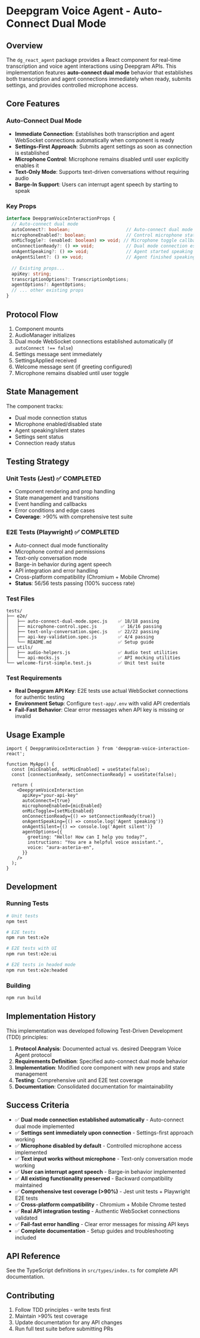 # Deepgram Voice Agent - Auto-Connect Dual Mode

## Overview

The `dg_react_agent` package provides a React component for real-time transcription and voice agent interactions using Deepgram APIs. This implementation features **auto-connect dual mode** behavior that establishes both transcription and agent connections immediately when ready, submits settings, and provides controlled microphone access.

## Core Features

### Auto-Connect Dual Mode
- **Immediate Connection**: Establishes both transcription and agent WebSocket connections automatically when component is ready
- **Settings-First Approach**: Submits agent settings as soon as connection is established
- **Microphone Control**: Microphone remains disabled until user explicitly enables it
- **Text-Only Mode**: Supports text-driven conversations without requiring audio
- **Barge-In Support**: Users can interrupt agent speech by starting to speak

### Key Props

```typescript
interface DeepgramVoiceInteractionProps {
  // Auto-connect dual mode
  autoConnect?: boolean;                     // Auto-connect dual mode and send settings
  microphoneEnabled?: boolean;               // Control microphone state
  onMicToggle?: (enabled: boolean) => void; // Microphone toggle callback
  onConnectionReady?: () => void;            // Dual mode connection established
  onAgentSpeaking?: () => void;              // Agent started speaking
  onAgentSilent?: () => void;                // Agent finished speaking
  
  // Existing props...
  apiKey: string;
  transcriptionOptions?: TranscriptionOptions;
  agentOptions?: AgentOptions;
  // ... other existing props
}
```

## Protocol Flow

1. Component mounts
2. AudioManager initializes
3. Dual mode WebSocket connections established automatically (if `autoConnect !== false`)
4. Settings message sent immediately
5. SettingsApplied received
6. Welcome message sent (if greeting configured)
7. Microphone remains disabled until user toggle

## State Management

The component tracks:
- Dual mode connection status
- Microphone enabled/disabled state
- Agent speaking/silent states
- Settings sent status
- Connection ready status

## Testing Strategy

### Unit Tests (Jest) ✅ COMPLETED
- Component rendering and prop handling
- State management and transitions
- Event handling and callbacks
- Error conditions and edge cases
- **Coverage**: >90% with comprehensive test suite

### E2E Tests (Playwright) ✅ COMPLETED
- Auto-connect dual mode functionality
- Microphone control and permissions
- Text-only conversation mode
- Barge-in behavior during agent speech
- API integration and error handling
- Cross-platform compatibility (Chromium + Mobile Chrome)
- **Status**: 56/56 tests passing (100% success rate)

### Test Files
```
tests/
├── e2e/
│   ├── auto-connect-dual-mode.spec.js    ✅ 18/18 passing
│   ├── microphone-control.spec.js         ✅ 16/16 passing
│   ├── text-only-conversation.spec.js    ✅ 22/22 passing
│   ├── api-key-validation.spec.js        ✅ 4/4 passing
│   └── README.md                         ✅ Setup guide
├── utils/
│   ├── audio-helpers.js                  ✅ Audio test utilities
│   └── api-mocks.js                      ✅ API mocking utilities
└── welcome-first-simple.test.js          ✅ Unit test suite
```

### Test Requirements
- **Real Deepgram API Key**: E2E tests use actual WebSocket connections for authentic testing
- **Environment Setup**: Configure `test-app/.env` with valid API credentials
- **Fail-Fast Behavior**: Clear error messages when API key is missing or invalid

## Usage Example

```tsx
import { DeepgramVoiceInteraction } from 'deepgram-voice-interaction-react';

function MyApp() {
  const [micEnabled, setMicEnabled] = useState(false);
  const [connectionReady, setConnectionReady] = useState(false);

  return (
    <DeepgramVoiceInteraction
      apiKey="your-api-key"
      autoConnect={true}
      microphoneEnabled={micEnabled}
      onMicToggle={setMicEnabled}
      onConnectionReady={() => setConnectionReady(true)}
      onAgentSpeaking={() => console.log('Agent speaking')}
      onAgentSilent={() => console.log('Agent silent')}
      agentOptions={{
        greeting: "Hello! How can I help you today?",
        instructions: "You are a helpful voice assistant.",
        voice: "aura-asteria-en",
      }}
    />
  );
}
```

## Development

### Running Tests
```bash
# Unit tests
npm test

# E2E tests
npm run test:e2e

# E2E tests with UI
npm run test:e2e:ui

# E2E tests in headed mode
npm run test:e2e:headed
```

### Building
```bash
npm run build
```

## Implementation History

This implementation was developed following Test-Driven Development (TDD) principles:

1. **Protocol Analysis**: Documented actual vs. desired Deepgram Voice Agent protocol
2. **Requirements Definition**: Specified auto-connect dual mode behavior
3. **Implementation**: Modified core component with new props and state management
4. **Testing**: Comprehensive unit and E2E test coverage
5. **Documentation**: Consolidated documentation for maintainability

## Success Criteria

- ✅ **Dual mode connection established automatically** - Auto-connect dual mode implemented
- ✅ **Settings sent immediately upon connection** - Settings-first approach working
- ✅ **Microphone disabled by default** - Controlled microphone access implemented
- ✅ **Text input works without microphone** - Text-only conversation mode working
- ✅ **User can interrupt agent speech** - Barge-in behavior implemented
- ✅ **All existing functionality preserved** - Backward compatibility maintained
- ✅ **Comprehensive test coverage (>90%)** - Jest unit tests + Playwright E2E tests
- ✅ **Cross-platform compatibility** - Chromium + Mobile Chrome tested
- ✅ **Real API integration testing** - Authentic WebSocket connections validated
- ✅ **Fail-fast error handling** - Clear error messages for missing API keys
- ✅ **Complete documentation** - Setup guides and troubleshooting included

## API Reference

See the TypeScript definitions in `src/types/index.ts` for complete API documentation.

## Contributing

1. Follow TDD principles - write tests first
2. Maintain >90% test coverage
3. Update documentation for any API changes
4. Run full test suite before submitting PRs
